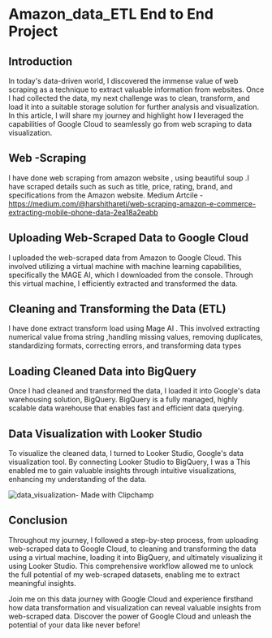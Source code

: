 # Amazon_data_ETL End to End Project


## Introduction
In today's data-driven world, I discovered the immense value of web scraping as a technique to extract valuable information from websites. Once I had collected the data, my next challenge was to clean, transform, and load it into a suitable storage solution for further analysis and visualization. In this article, I will share my journey and highlight how I leveraged the capabilities of Google Cloud to seamlessly go from web scraping to data visualization.

## Web -Scraping
I have done web scraping from amazon website , using beautiful soup .I have scraped details such as such as title, price, rating, brand, and specifications from the Amazon website.
Medium Artcile -https://medium.com/@harshithareti/web-scraping-amazon-e-commerce-extracting-mobile-phone-data-2ea18a2eabb

## Uploading Web-Scraped Data to Google Cloud
 I uploaded the web-scraped data from Amazon to Google Cloud. This involved utilizing a virtual machine with machine learning capabilities, specifically the MAGE AI, which I downloaded from the console. Through this virtual machine, I efficiently extracted and transformed the data.

## Cleaning and Transforming the Data (ETL) 
I have done extract transform load using Mage AI . This involved extracting numerical value froma string ,handling missing values, removing duplicates, standardizing formats, correcting errors, and transforming data types

## Loading Cleaned Data into BigQuery
Once I had cleaned and transformed the data, I loaded it into Google's data warehousing solution, BigQuery. BigQuery is a fully managed, highly scalable data warehouse that enables fast and efficient data querying.

## Data Visualization with Looker Studio
To visualize the cleaned data, I turned to Looker Studio, Google's data visualization tool. By connecting Looker Studio to BigQuery, I was a This enabled me to gain valuable insights through intuitive visualizations, enhancing my understanding of the data.




![data_visualization- Made with Clipchamp](https://github.com/harshith20/Amazon_data_ETL/assets/73159496/9cf07a0b-f816-495c-b3ce-3c338441411a)



## Conclusion
Throughout my journey, I followed a step-by-step process, from uploading web-scraped data to Google Cloud, to cleaning and transforming the data using a virtual machine, loading it into BigQuery, and ultimately visualizing it using Looker Studio. This comprehensive workflow allowed me to unlock the full potential of my web-scraped datasets, enabling me to extract meaningful insights.

Join me on this data journey with Google Cloud and experience firsthand how data transformation and visualization can reveal valuable insights from web-scraped data. Discover the power of Google Cloud and unleash the potential of your data like never before!
